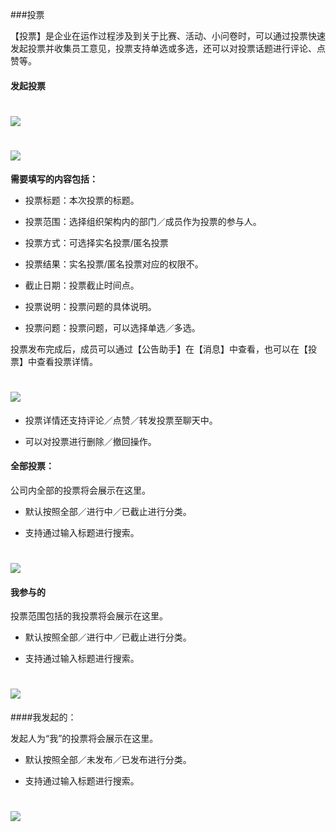 ###投票

【投票】是企业在运作过程涉及到关于比赛、活动、小问卷时，可以通过投票快速发起投票并收集员工意见，投票支持单选或多选，还可以对投票话题进行评论、点赞等。
#### 发起投票

# ![](/assets/14发起投票1.png)

# ![](/assets/14发起投票2.png)

**需要填写的内容包括：**

* 投票标题：本次投票的标题。

* 投票范围：选择组织架构内的部门／成员作为投票的参与人。

* 投票方式：可选择实名投票/匿名投票

* 投票结果：实名投票/匿名投票对应的权限不。

* 截止日期：投票截止时间点。

* 投票说明：投票问题的具体说明。

* 投票问题：投票问题，可以选择单选／多选。

投票发布完成后，成员可以通过【公告助手】在【消息】中查看，也可以在【投票】中查看投票详情。

# ![](/assets/14发起投票3.png)

* 投票详情还支持评论／点赞／转发投票至聊天中。

* 可以对投票进行删除／撤回操作。

#### 全部投票：

公司内全部的投票将会展示在这里。
* 默认按照全部／进行中／已截止进行分类。

* 支持通过输入标题进行搜索。

# ![](/assets/14.2全部投票.png)

#### 我参与的

投票范围包括的我投票将会展示在这里。

* 默认按照全部／进行中／已截止进行分类。

* 支持通过输入标题进行搜索。

# ![](/assets/14.3我我参与的.png)

####我发起的：

发起人为“我”的投票将会展示在这里。

* 默认按照全部／未发布／已发布进行分类。

* 支持通过输入标题进行搜索。

# ![](/assets/14.4我发起的.png)

